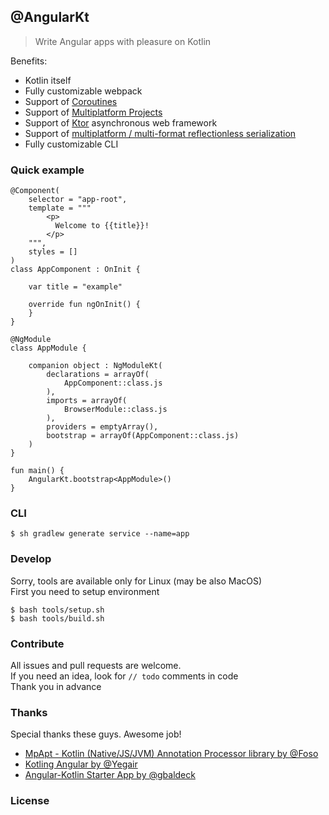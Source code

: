 ## @AngularKt
> Write Angular apps with pleasure on Kotlin

Benefits:
* Kotlin itself
* Fully customizable webpack
* Support of [Coroutines](https://github.com/Kotlin/kotlinx.coroutines)
* Support of [Multiplatform Projects](https://kotlinlang.org/docs/reference/multiplatform.html)
* Support of [Ktor](https://ktor.io) asynchronous web framework
* Support of [multiplatform / multi-format reflectionless serialization](https://github.com/Kotlin/kotlinx.serialization)
* Fully customizable CLI

### Quick example
```
@Component(
    selector = "app-root",
    template = """
        <p>
          Welcome to {{title}}!
        </p>
    """,
    styles = []
)
class AppComponent : OnInit {

    var title = "example"
  
    override fun ngOnInit() {
    }
}

@NgModule
class AppModule {

    companion object : NgModuleKt(
        declarations = arrayOf(
            AppComponent::class.js
        ),
        imports = arrayOf(
            BrowserModule::class.js
        ),
        providers = emptyArray(),
        bootstrap = arrayOf(AppComponent::class.js)
    )
}

fun main() {
    AngularKt.bootstrap<AppModule>()
}
```

### CLI
```
$ sh gradlew generate service --name=app
```

### Develop
Sorry, tools are available only for Linux (may be also MacOS)  
First you need to setup environment
```
$ bash tools/setup.sh
$ bash tools/build.sh
```

### Contribute
All issues and pull requests are welcome.  
If you need an idea, look for `// todo` comments in code  
Thank you in advance

### Thanks
Special thanks these guys. Awesome job!
* [MpApt - Kotlin (Native/JS/JVM) Annotation Processor library by @Foso](https://github.com/Foso/MpApt)
* [Kotling Angular by @Yegair](https://github.com/Yegair/kotlin-angular)
* [Angular-Kotlin Starter App by @gbaldeck](https://github.com/gbaldeck/angular-kotlin-starter)

### License
